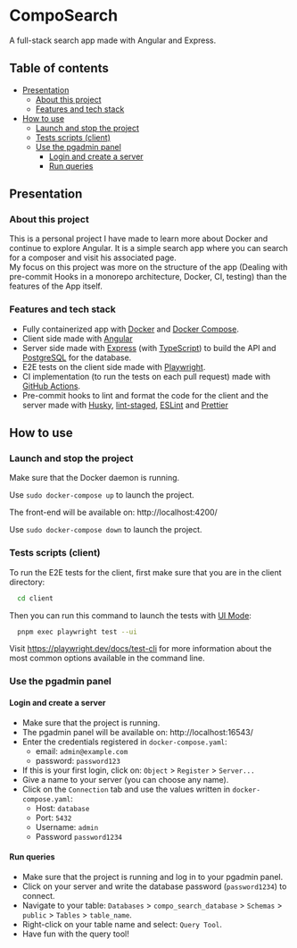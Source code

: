 # CompoSearch

A full-stack search app made with Angular and Express.

## Table of contents

-   [Presentation](#presentation)
    -   [About this project](#about-this-project)
    -   [Features and tech stack](#features-and-tech-stack)
-   [How to use](#how-to-use)
    -   [Launch and stop the project](#launch-and-stop-the-project)
      - [Tests scripts (client)](#tests-scripts-client)
    -   [Use the pgadmin panel](#use-the-pgadmin-panel)
        - [Login and create a server](#login-and-create-a-server)
        - [Run queries](#run-queries)

## Presentation

### About this project

This is a personal project I have made to learn more about Docker and continue to explore Angular. It is a simple search app where you can search for a composer and visit his associated page.  
My focus on this project was more on the structure of the app (Dealing with pre-commit Hooks in a monorepo architecture, Docker, CI, testing) than the features of the App itself.

### Features and tech stack

- Fully containerized app with [Docker](https://www.docker.com/) and [Docker Compose](https://docs.docker.com/compose/).
- Client side made with [Angular](https://angular.io/)
- Server side made with [Express](https://expressjs.com/) (with [TypeScript](https://www.typescriptlang.org/)) to build the API and [PostgreSQL](https://www.postgresql.org/) for the database.
- E2E tests on the client side made with [Playwright](https://playwright.dev/).
- CI implementation (to run the tests on each pull request) made with [GitHub Actions](https://github.com/features/actions).
- Pre-commit hooks to lint and format the code for the client and the server made with [Husky](https://typicode.github.io/husky/), [lint-staged](https://www.npmjs.com/package/lint-staged), [ESLint](https://eslint.org/) and [Prettier](https://prettier.io/)

## How to use

### Launch and stop the project

Make sure that the Docker daemon is running.

Use `sudo docker-compose up` to launch the project.

The front-end will be available on: http://localhost:4200/

Use `sudo docker-compose down` to launch the project.

### Tests scripts (client)

To run the E2E tests for the client, first make sure that you are in the client directory:

```sh
  cd client
  ```

Then you can run this command to launch the tests with [UI Mode](https://playwright.dev/docs/test-ui-mode):

```sh
  pnpm exec playwright test --ui
  ```


Visit https://playwright.dev/docs/test-cli for more information about the most common options available in the command line.

### Use the pgadmin panel

#### Login and create a server

- Make sure that the project is running.
- The pgadmin panel will be available on: http://localhost:16543/
- Enter the credentials registered in `docker-compose.yaml`:
  - email: `admin@example.com`
  - password: `password123`
- If this is your first login, click on: `Object` > `Register` > `Server...`
- Give a name to your server (you can choose any name).
- Click on the `Connection` tab and use the values written in `docker-compose.yaml`:
  - Host: `database`
  - Port: `5432`
  - Username: `admin`
  - Password `password1234`

#### Run queries

- Make sure that the project is running and log in to your pgadmin panel.
- Click on your server and write the database password (`password1234`) to connect.
- Navigate to your table: `Databases` > `compo_search_database` > `Schemas` > `public` > `Tables` > `table_name`.
- Right-click on your table name and select: `Query Tool`.
- Have fun with the query tool!
